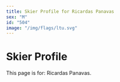 ```yaml
---
title: Skier Profile for Ricardas Panavas
sex: "M"
id: "504"
image: "/img/flags/ltu.svg" 
---
```


# Skier Profile

This page is for: Ricardas Panavas.
    